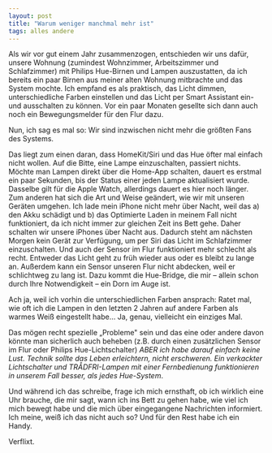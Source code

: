 ```yaml
---
layout: post
title: "Warum weniger manchmal mehr ist"
tags: alles andere
---
```


Als wir vor gut einem Jahr zusammenzogen, entschieden wir uns dafür, unsere Wohnung (zumindest Wohnzimmer, Arbeitszimmer und Schlafzimmer) mit Philips Hue-Birnen und Lampen auszustatten, da ich bereits ein paar Birnen aus meiner alten Wohnung mitbrachte und das System mochte. Ich empfand es als praktisch, das Licht dimmen, unterschiedliche Farben einstellen und das Licht per Smart Assistant ein- und ausschalten zu können. Vor ein paar Monaten gesellte sich dann auch noch ein Bewegungsmelder für den Flur dazu.

Nun, ich sag es mal so: Wir sind inzwischen nicht mehr die größten Fans des Systems.

<!--more-->

Das liegt zum einen daran, dass HomeKit/Siri und das Hue öfter mal einfach nicht wollen. Auf die Bitte, eine Lampe einzuschalten, passiert nichts. Möchte man Lampen direkt über die Home-App schalten, dauert es erstmal ein paar Sekunden, bis der Status einer jeden Lampe aktualisiert wurde. Dasselbe gilt für die Apple Watch, allerdings dauert es hier noch länger.
Zum anderen hat sich die Art und Weise geändert, wie wir mit unseren Geräten umgehen. Ich lade mein iPhone nicht mehr über Nacht, weil das a) den Akku schädigt und b) das Optimierte Laden in meinem Fall nicht funktioniert, da ich nicht immer zur gleichen Zeit ins Bett gehe. Daher schalten wir unsere iPhones über Nacht aus. Dadurch steht am nächsten Morgen kein Gerät zur Verfügung, um per Siri das Licht im Schlafzimmer einzuschalten.
Und auch der Sensor im Flur funktioniert mehr schlecht als recht. Entweder das Licht geht zu früh wieder aus oder es bleibt zu lange an. Außerdem kann ein Sensor unseren Flur nicht abdecken, weil er schlichtweg zu lang ist. Dazu kommt die Hue-Bridge, die mir – allein schon durch Ihre Notwendigkeit – ein Dorn im Auge ist.

Ach ja, weil ich vorhin die unterschiedlichen Farben ansprach: Ratet mal, wie oft ich die Lampen in den letzten 2 Jahren auf andere Farben als warmes Weiß eingestellt habe… Ja, genau, vielleicht ein einziges Mal.

Das mögen recht spezielle „Probleme" sein und das eine oder andere davon könnte man sicherlich auch beheben (z.B. durch einen zusätzlichen Sensor im Flur oder Philips Hue-Lichtschalter) *ABER ich habe darauf einfach keine Lust. Technik sollte das Leben erleichtern, nicht erschweren. Ein verkackter Lichtschalter und TRÅDFRI-Lampen mit einer Fernbedienung funktionieren in unserem Fall besser, als jedes Hue-System*.

Und während ich das schreibe, frage ich mich ernsthaft, ob ich wirklich eine Uhr brauche, die mir sagt, wann ich ins Bett zu gehen habe, wie viel ich mich bewegt habe und die mich über eingegangene Nachrichten informiert. Ich meine, weiß ich das nicht auch so? Und für den Rest habe ich ein Handy.

Verflixt.